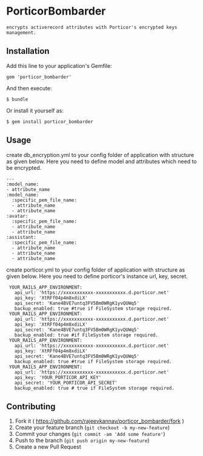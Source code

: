 # PorticorBombarder
    
    encrypts activerecord attributes with Porticor's encrypted keys management.    
    
## Installation

Add this line to your application's Gemfile:

    gem 'porticor_bombarder'

And then execute:

    $ bundle

Or install it yourself as:

    $ gem install porticor_bombarder

## Usage
 create db_encryption.yml to your config folder of application with structure as given below.
 Here you need to define model and attributes which need to be encrypted.
      
    ---
    :model_name:
    - attribute_name
    :model_name:
      :specific_pem_file_name:
      - attribute_name
      - attribute_name
    :avatar:
      :specific_pem_file_name:
      - attribute_name
      - attribute_name
    :assistant:
      :specific_pem_file_name:
      - attribute_name
      - attribute_name
      - attribute_name

 create porticor.yml to your config folder of application with structure as given below.
 Here you need to define porticor's instance url, key, secret.
 
     YOUR_RAILS_APP_ENVIRONMENT:
       api_url: 'https://xxxxxxxxxxx-xxxxxxxxxxx.d.porticor.net'
       api_key: 'XtRFf04p4m8xdiLX'
       api_secret: 'Kane4BVE7untq3FV5Bm0WRgK1yvQUWq5'
       backup_enabled: true #true if FileSystem storage required.
     YOUR_RAILS_APP_ENVIRONMENT:
       api_url: 'https://xxxxxxxxxxx-xxxxxxxxxxx.d.porticor.net'
       api_key: 'XtRFf04p4m8xdiLX'
       api_secret: 'Kane4BVE7untq3FV5Bm0WRgK1yvQUWq5'
       backup_enabled: true #if FileSystem storage required.
     YOUR_RAILS_APP_ENVIRONMENT:
       api_url: 'https://xxxxxxxxxxx-xxxxxxxxxxx.d.porticor.net'
       api_key: 'XtRFf04p4m8xdiLX'
       api_secret: 'Kane4BVE7untq3FV5Bm0WRgK1yvQUWq5'
       backup_enabled: true #true if FileSystem storage required.
     YOUR_RAILS_APP_ENVIRONMENT:
       api_url: 'https://xxxxxxxxxxx-xxxxxxxxxxx.d.porticor.net'
       api_key: 'YOUR_PORTICOR_API_KEY'
       api_secret: 'YOUR_PORTICOR_API_SECRET'
       backup_enabled: true # true if FileSystem storage required.

    

## Contributing

1. Fork it ( https://github.com/rajeevkannav/porticor_bombarder/fork )
2. Create your feature branch (`git checkout -b my-new-feature`)
3. Commit your changes (`git commit -am 'Add some feature'`)
4. Push to the branch (`git push origin my-new-feature`)
5. Create a new Pull Request
